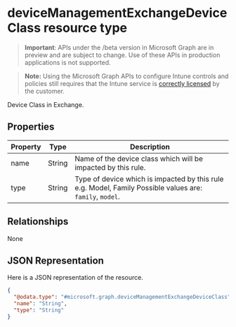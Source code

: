 ﻿# deviceManagementExchangeDeviceClass resource type

> **Important**: APIs under the /beta version in Microsoft Graph are in preview and are subject to change. Use of these APIs in production applications is not supported.

> **Note:** Using the Microsoft Graph APIs to configure Intune controls and policies still requires that the Intune service is [correctly licensed](https://go.microsoft.com/fwlink/?linkid=839381) by the customer.

Device Class in Exchange.
## Properties
|Property|Type|Description|
|---|---|---|
|name|String|Name of the device class which will be impacted by this rule.|
|type|String|Type of device which is impacted by this rule e.g. Model, Family Possible values are: `family`, `model`.|

## Relationships
None
## JSON Representation
Here is a JSON representation of the resource.
<!-- {
  "blockType": "resource",
  "keyProperty": "id",
  "@odata.type": "microsoft.graph.deviceManagementExchangeDeviceClass"
}
-->
```json
{
  "@odata.type": "#microsoft.graph.deviceManagementExchangeDeviceClass",
  "name": "String",
  "type": "String"
}
```



